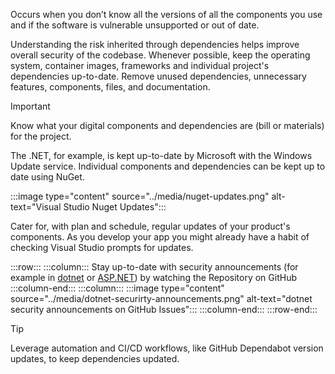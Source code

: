 <!-- ## A06: Vulnerable and Outdated Components -->

Occurs when you don’t know all the versions of all the components you use and if the software is vulnerable unsupported or out of date.

Understanding the risk inherited through dependencies helps improve overall security of the codebase. Whenever possible, keep the operating system, container images, frameworks and individual project's dependencies up-to-date.
Remove unused dependencies, unnecessary features, components, files, and documentation.

> [!IMPORTANT]
> Know what your digital components and dependencies are (bill or materials) for the project.

The .NET, for example, is kept up-to-date by Microsoft with the Windows Update service. Individual components and dependencies can be kept up to date using NuGet.

:::image type="content" source="../media/nuget-updates.png" alt-text="Visual Studio Nuget Updates":::

Cater for, with plan and schedule, regular updates of your product's components. As you develop your app you might already have a habit of checking Visual Studio prompts for updates.

:::row:::
    :::column:::
        Stay up-to-date with security announcements (for example in [dotnet](https://github.com/dotnet/announcements/issues?q=is%3Aopen+is%3Aissue+label%3ASecurity) or [ASP.NET](https://github.com/aspnet/Announcements/issues?q=is%3Aopen+is%3Aissue+label%3ASecurity)) by watching the Repository on GitHub
    :::column-end:::
    :::column:::
        :::image type="content" source="../media/dotnet-securirty-announcements.png" alt-text="dotnet security announcements on GitHub Issues":::
    :::column-end:::
:::row-end:::

> [!TIP]
> Leverage automation and CI/CD workflows, like GitHub Dependabot version updates, to keep dependencies updated.
